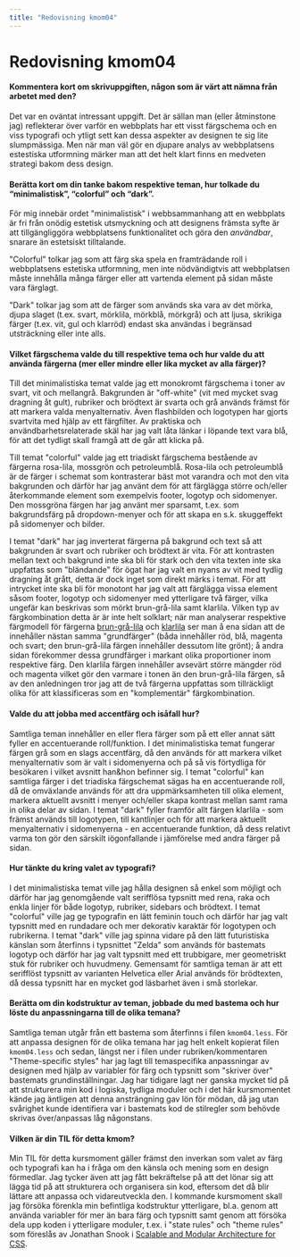 ```yaml
---
title: "Redovisning kmom04"
---
```

Redovisning kmom04
=========================

<h4>Kommentera kort om skrivuppgiften, någon som är värt att nämna från arbetet med den?</h4>

Det var en oväntat intressant uppgift. Det är sällan man (eller åtminstone jag) reflekterar över varför en webbplats har ett visst färgschema och en viss typografi och ytligt sett kan dessa aspekter av designen te sig lite slumpmässiga. Men när man väl gör en djupare analys av webbplatsens estestiska utformning märker man att det helt klart finns en medveten strategi bakom dess design.

<h4>Berätta kort om din tanke bakom respektive teman, hur tolkade du “minimalistisk”, “colorful” och “dark”.</h4>

För mig innebär ordet "minimalistisk" i webbsammanhang att en webbplats är fri från onödig estetisk utsmyckning och att designens främsta syfte är att tillgängliggöra webbplatsens funktionalitet och göra den *användbar*, snarare än estetsiskt tilltalande.

"Colorful" tolkar jag som att färg ska spela en framträdande roll i webbplatsens estetiska utformning, men inte nödvändigtvis att webbplatsen måste innehålla många färger eller att vartenda element på sidan måste vara färglagt.

"Dark" tolkar jag som att de färger som används ska vara av det mörka, djupa slaget (t.ex. svart, mörklila, mörkblå, mörkgrå) och att ljusa, skrikiga färger (t.ex. vit, gul och klarröd) endast ska användas i begränsad utsträckning eller inte alls.

<h4>Vilket färgschema valde du till respektive tema och hur valde du att använda färgerna (mer eller mindre eller lika mycket av alla färger)?</h4>

Till det minimalistiska temat valde jag ett monokromt färgschema i toner av svart, vit och mellangrå. Bakgrunden är "off-white" (vit med mycket svag dragning åt gult), rubriker och brödtext är svarta och grå används främst för att markera valda menyalternativ. Även flashbilden och logotypen har gjorts svartvita med hjälp av ett färgfilter. Av praktiska och användbarhetsrelaterade skäl har jag valt låta länkar i löpande text vara blå, för att det tydligt skall framgå att de går att klicka på.

Till temat "colorful" valde jag ett triadiskt färgschema bestående av färgerna rosa-lila, mossgrön och petroleumblå. Rosa-lila och petroleumblå är de färger i schemat som kontrasterar bäst mot varandra och mot den vita bakgrunden och därför har jag använt dem för att färglägga större och/eller återkommande element som exempelvis footer, logotyp och sidomenyer. Den mossgröna färgen har jag använt mer sparsamt, t.ex. som bakgrundsfärg på dropdown-menyer och för att skapa en s.k. skuggeffekt på sidomenyer och bilder.

I temat "dark" har jag inverterat färgerna på bakgrund och text så att bakgrunden är svart och rubriker och brödtext är vita. För att kontrasten mellan text och bakgrund inte ska bli för stark och den vita texten inte ska uppfattas som "bländande" för ögat har jag valt en nyans av vit med tydlig dragning åt grått, detta är dock inget som direkt märks i temat. För att intrycket inte ska bli för monotont har jag valt att färglägga vissa element såsom footer, logotyp och sidomenyer med ytterligare två färger, vilka ungefär kan beskrivas som mörkt brun-grå-lila samt klarlila. Vilken typ av färgkombination detta är är inte helt solklart; när man analyserar respektive färgmodell för färgerna <a href="https://www.beautycolorcode.com/342434">brun-grå-lila</a> och <a href="https://www.beautycolorcode.com/9400d3">klarlila</a> ser man å ena sidan att de innehåller nästan samma "grundfärger" (båda innehåller röd, blå, magenta och svart; den brun-grå-lila färgen innehåller dessutom lite grönt); å andra sidan förekommer dessa grundfärger i markant olika proportioner inom respektive färg. Den klarlila färgen innehåller avsevärt större mängder röd och magenta vilket gör den varmare i tonen än den brun-grå-lila färgen, så av den anledningen tror jag att de två färgerna uppfattas som tillräckligt olika för att klassificeras som en "komplementär" färgkombination.

<h4>Valde du att jobba med accentfärg och isåfall hur?</h4>

Samtliga teman innehåller en eller flera färger som på ett eller annat sätt fyller en accentuerande roll/funktion. I det minimalistiska temat fungerar färgen grå som en slags accentfärg, då den används för att markera vilket menyalternativ som är valt i sidomenyerna och på så vis förtydliga för besökaren i vilket avsnitt han&hon befinner sig. I temat "colorful" kan samtliga färger i det triadiska färgschemat sägas ha en accentuerande roll, då de omväxlande används för att dra uppmärksamheten till olika element, markera aktuellt avsnitt i menyer och/eller skapa kontrast mellan samt rama in olika delar av sidan. I temat "dark" fyller framför allt färgen klarlila - som främst används till logotypen, till kantlinjer och för att markera aktuellt menyalternativ i sidomenyerna - en accentuerande funktion, då dess relativt varma ton gör den särskilt iögonfallande i jämförelse med andra färger på sidan.

<h4>Hur tänkte du kring valet av typografi?</h4>

I det minimalistiska temat ville jag hålla designen så enkel som möjligt och därför har jag genomgående valt serifflösa typsnitt med rena, raka och enkla linjer för både logotyp, rubriker, sidebars och brödtext. I temat "colorful" ville jag ge typografin en lätt feminin touch och därför har jag valt typsnitt med en rundadare och mer dekorativ karaktär för logotypen och rubrikerna. I temat "dark" ville jag spinna vidare på den lätt futuristiska känslan som återfinns i typsnittet "Zelda" som används för bastemats logotyp och därför har jag valt typsnitt med ett trubbigare, mer geometriskt stuk för rubriker och huvudmeny. Gemensamt för samtliga teman är att ett serifflöst typsnitt av varianten Helvetica eller Arial används för brödtexten, då dessa typsnitt har en mycket god läsbarhet även i små storlekar.

<h4>Berätta om din kodstruktur av teman, jobbade du med bastema och hur löste du anpassningarna till de olika temana?</h4>

Samtliga teman utgår från ett bastema som återfinns i filen <code>kmom04.less</code>. För att anpassa designen för de olika temana har jag helt enkelt kopierat filen <code>kmom04.less</code> och sedan, längst ner i filen under rubriken/kommentaren "Theme-specific styles" har jag lagt till temaspecifika anpassningar av designen med hjälp av variabler för färg och typsnitt som "skriver över" bastemats grundinställningar. Jag har tidigare lagt ner ganska mycket tid på att strukturera min kod i logiska, tydliga moduler och i det här kursmomentet kände jag äntligen att denna ansträngning gav lön för mödan, då jag utan svårighet kunde identifiera var i bastemats kod de stilregler som behövde skrivas över/anpassas låg någonstans.

<h4>Vilken är din TIL för detta kmom?</h4>

Min TIL för detta kursmoment gäller främst den inverkan som valet av färg och typografi kan ha i fråga om den känsla och mening som en design förmedlar. Jag tycker även att jag fått bekräftelse på att det lönar sig att lägga tid på att strukturera och organisera sin kod, eftersom det då blir lättare att anpassa och vidareutveckla den. I kommande kursmoment skall jag försöka förenkla min befintliga kodstruktur ytterligare, bl.a. genom att använda variabler för mer än bara färg och typsnitt samt genom att försöka dela upp koden i ytterligare moduler, t.ex. i "state rules" och "theme rules" som föreslås av Jonathan Snook i <a href="https://smacss.com/book/categorizing">Scalable and Modular Architecture for CSS</a>.
